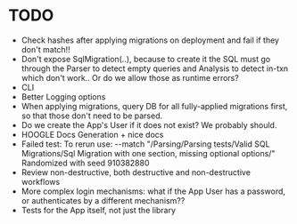 # TODO

- Check hashes after applying migrations on deployment and fail if they don't match!!
- Don't expose SqlMigration(..), because to create it the SQL must go through the Parser to detect empty queries and Analysis to detect in-txn which don't work..
   Or do we allow those as runtime errors?
- CLI
- Better Logging options
- When applying migrations, query DB for all fully-applied migrations first, so that those don't need to be parsed.
- Do we create the App's User if it does not exist? We probably should.
- HOOGLE Docs Generation + nice docs
- Failed test:
     To rerun use: --match "/Parsing/Parsing tests/Valid SQL Migrations/Sql Migration with one section, missing optional options/"
     Randomized with seed 910382880
- Review non-destructive, both destructive and non-destructive workflows
- More complex login mechanisms: what if the App User has a password, or authenticates by a different mechanism??
- Tests for the App itself, not just the library